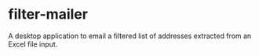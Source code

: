 # filter-mailer
A desktop application to email a filtered list of addresses extracted from an Excel file input.
